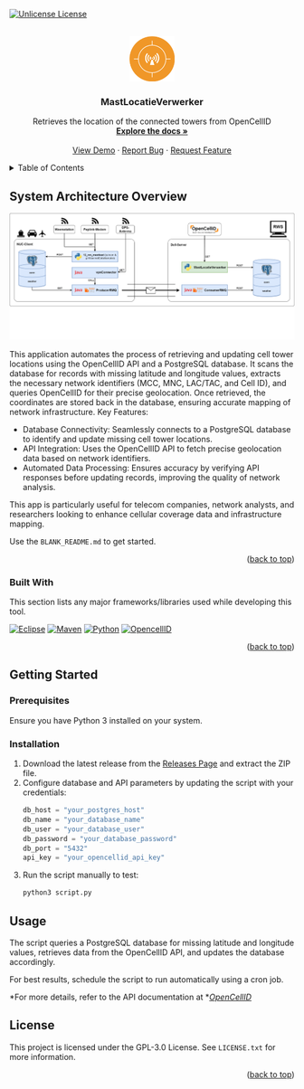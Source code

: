
<a id="readme-top"></a>

[![Unlicense License][license-shield]][license-url]



<!-- PROJECT LOGO -->
<br />
<div align="center">
  <a href="https://github.com/RWS-CFNS/MastLocatieVerwerker">
    <img src="images/MastVerwerkerLogo.png" alt="Logo" width="80" height="80">
  </a>

  <h3 align="center">MastLocatieVerwerker</h3>

  <p align="center">
    Retrieves the location of the connected towers from OpenCellID
    <br />
    <a href="https://github.com/RWS-CFNS/MastLocatieVerwerker"><strong>Explore the docs »</strong></a>
    <br />
    <br />
    <a href="https://github.com/RWS-CFNS/MastLocatieVerwerker">View Demo</a>
    &middot;
    <a href="https://github.com/RWS-CFNS/MastLocatieVerwerker/issues/new?labels=bug&template=bug-report---.md">Report Bug</a>
    &middot;
    <a href="https://github.com/RWS-CFNS/MastLocatieVerwerker/issues/new?labels=enhancement&template=feature-request---.md">Request Feature</a>
  </p>
</div>



<!-- TABLE OF CONTENTS -->
<details>
  <summary>Table of Contents</summary>
  <ol>
    <li>
      <a href="#about-the-project">About The Project</a>
      <ul>
        <li><a href="#built-with">Built With</a></li>
      </ul>
    </li>
    <li>
      <a href="#getting-started">Getting Started</a>
      <ul>
        <li><a href="#prerequisites">Prerequisites</a></li>
        <li><a href="#installation">Installation</a></li>
      </ul>
    </li>
    <li><a href="#usage">Usage</a></li>
    <li><a href="#license">License</a></li>
  </ol>
</details>



<!-- ABOUT THE PROJECT -->
## System Architecture Overview
![Integration with other CFNS systems](images/integrationMastLocatieVerwerker.png)

This application automates the process of retrieving and updating cell tower locations using the OpenCellID API and a PostgreSQL database. It scans the database for records with missing latitude and longitude values, extracts the necessary network identifiers (MCC, MNC, LAC/TAC, and Cell ID), and queries OpenCellID for their precise geolocation. Once retrieved, the coordinates are stored back in the database, ensuring accurate mapping of network infrastructure.
Key Features:

* Database Connectivity: Seamlessly connects to a PostgreSQL database to identify and update missing cell tower locations.
* API Integration: Uses the OpenCellID API to fetch precise geolocation data based on network identifiers.
* Automated Data Processing: Ensures accuracy by verifying API responses before updating records, improving the quality of network analysis.

This app is particularly useful for telecom companies, network analysts, and researchers looking to enhance cellular coverage data and infrastructure mapping.

Use the `BLANK_README.md` to get started.

<p align="right">(<a href="#readme-top">back to top</a>)</p>



### Built With

This section lists any major frameworks/libraries used while developing this tool.

[![Eclipse][Eclipse.org]][Eclipse-url]
[![Maven][Maven.org]][Maven-url]
[![Python][Python.org]][Python-url]
[![OpencellID][OpencellID.org]][OpencellID-url]

<p align="right">(<a href="#readme-top">back to top</a>)</p>



## Getting Started

### Prerequisites

Ensure you have Python 3 installed on your system.

### Installation

1. Download the latest release from the [Releases Page](https://github.com/RWS-CFNS/MastLocatieVerwerker/releases) and extract the ZIP file.
2. Configure database and API parameters by updating the script with your credentials:
   ```python
   db_host = "your_postgres_host"
   db_name = "your_database_name"
   db_user = "your_database_user"
   db_password = "your_database_password"
   db_port = "5432"
   api_key = "your_opencellid_api_key"
   ```
3. Run the script manually to test:
   ```sh
   python3 script.py
   ```

## Usage

The script queries a PostgreSQL database for missing latitude and longitude values, retrieves data from the OpenCellID API, and updates the database accordingly.

For best results, schedule the script to run automatically using a cron job.

*For more details, refer to the API documentation at **[OpenCellID](https://opencellid.org)*


<!-- LICENSE -->
## License

This project is licensed under the GPL-3.0 License. See `LICENSE.txt` for more information.

<p align="right">(<a href="#readme-top">back to top</a>)</p>


[license-shield]: https://img.shields.io/github/license/RWS-CFNS/MastLocatieVerwerker.svg?style=for-the-badge
[license-url]: https://github.com/RWS-CFNS/MastLocatieVerwerker/blob/master/LICENSE.txt

[Eclipse.org]: https://img.shields.io/badge/Eclipse-7E48BD?style=for-the-badge&logo=eclipse&logoColor=white
[Eclipse-url]: https://Eclipse.org/
[Python.org]: https://img.shields.io/badge/Python-1985A1?style=for-the-badge&logo=python&logoColor=white
[Python-url]: https://python.org/
[Opencellid.org]: https://img.shields.io/badge/Opencellid-F09728?style=for-the-badge
[Opencellid-url]: https://Opencellid.org/
[Maven.org]: https://img.shields.io/badge/Maven-6A005C?style=for-the-badge&logo=apachemaven&logoColor=white
[Maven-url]: https://maven.apache.org/
